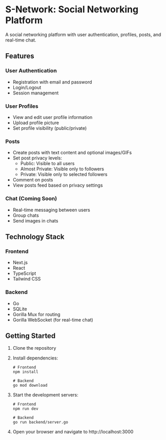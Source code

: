 # S-Network: Social Networking Platform

A social networking platform with user authentication, profiles, posts, and real-time chat.

## Features

### User Authentication

- Registration with email and password
- Login/Logout
- Session management

### User Profiles

- View and edit user profile information
- Upload profile picture
- Set profile visibility (public/private)

### Posts

- Create posts with text content and optional images/GIFs
- Set post privacy levels:
  - Public: Visible to all users
  - Almost Private: Visible only to followers
  - Private: Visible only to selected followers
- Comment on posts
- View posts feed based on privacy settings

### Chat (Coming Soon)

- Real-time messaging between users
- Group chats
- Send images in chats

## Technology Stack

### Frontend

- Next.js
- React
- TypeScript
- Tailwind CSS

### Backend

- Go
- SQLite
- Gorilla Mux for routing
- Gorilla WebSocket (for real-time chat)

## Getting Started

1. Clone the repository
2. Install dependencies:

   ```
   # Frontend
   npm install

   # Backend
   go mod download
   ```

3. Start the development servers:

   ```
   # Frontend
   npm run dev

   # Backend
   go run backend/server.go
   ```

4. Open your browser and navigate to http://localhost:3000
